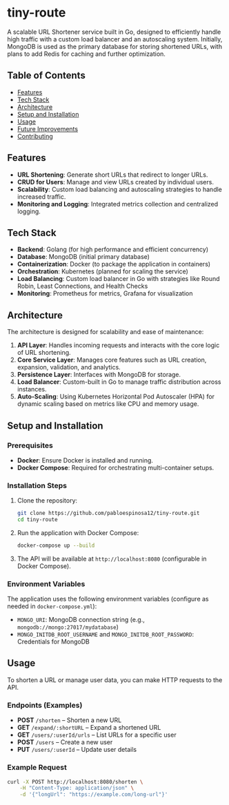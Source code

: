 # tiny-route

A scalable URL Shortener service built in Go, designed to efficiently handle high traffic with a custom load balancer and an autoscaling system. Initially, MongoDB is used as the primary database for storing shortened URLs, with plans to add Redis for caching and further optimization.

## Table of Contents

- [Features](#features)
- [Tech Stack](#tech-stack)
- [Architecture](#architecture)
- [Setup and Installation](#setup-and-installation)
- [Usage](#usage)
- [Future Improvements](#future-improvements)
- [Contributing](#contributing)

## Features

- **URL Shortening**: Generate short URLs that redirect to longer URLs.
- **CRUD for Users**: Manage and view URLs created by individual users.
- **Scalability**: Custom load balancing and autoscaling strategies to handle increased traffic.
- **Monitoring and Logging**: Integrated metrics collection and centralized logging.

## Tech Stack

- **Backend**: Golang (for high performance and efficient concurrency)
- **Database**: MongoDB (initial primary database)
- **Containerization**: Docker (to package the application in containers)
- **Orchestration**: Kubernetes (planned for scaling the service)
- **Load Balancing**: Custom load balancer in Go with strategies like Round Robin, Least Connections, and Health Checks
- **Monitoring**: Prometheus for metrics, Grafana for visualization

## Architecture

The architecture is designed for scalability and ease of maintenance:

1. **API Layer**: Handles incoming requests and interacts with the core logic of URL shortening.
2. **Core Service Layer**: Manages core features such as URL creation, expansion, validation, and analytics.
3. **Persistence Layer**: Interfaces with MongoDB for storage.
4. **Load Balancer**: Custom-built in Go to manage traffic distribution across instances.
5. **Auto-Scaling**: Using Kubernetes Horizontal Pod Autoscaler (HPA) for dynamic scaling based on metrics like CPU and memory usage.

## Setup and Installation

### Prerequisites

- **Docker**: Ensure Docker is installed and running.
- **Docker Compose**: Required for orchestrating multi-container setups.

### Installation Steps

1. Clone the repository:
    ```bash
    git clone https://github.com/pabloespinosa12/tiny-route.git
    cd tiny-route
    ```

2. Run the application with Docker Compose:
    ```bash
    docker-compose up --build
    ```

3. The API will be available at `http://localhost:8080` (configurable in Docker Compose).

### Environment Variables

The application uses the following environment variables (configure as needed in `docker-compose.yml`):

- `MONGO_URI`: MongoDB connection string (e.g., `mongodb://mongo:27017/mydatabase`)
- `MONGO_INITDB_ROOT_USERNAME` and `MONGO_INITDB_ROOT_PASSWORD`: Credentials for MongoDB

## Usage

To shorten a URL or manage user data, you can make HTTP requests to the API.

### Endpoints (Examples)

- **POST** `/shorten` – Shorten a new URL
- **GET** `/expand/:shortURL` – Expand a shortened URL
- **GET** `/users/:userId/urls` – List URLs for a specific user
- **POST** `/users` – Create a new user
- **PUT** `/users/:userId` – Update user details

### Example Request

```bash
curl -X POST http://localhost:8080/shorten \
    -H "Content-Type: application/json" \
    -d '{"longUrl": "https://example.com/long-url"}'
